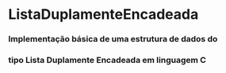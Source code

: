 # ListaDuplamenteEncadeada
### Implementação básica de uma estrutura de dados do
### tipo Lista Duplamente Encadeada em linguagem C
